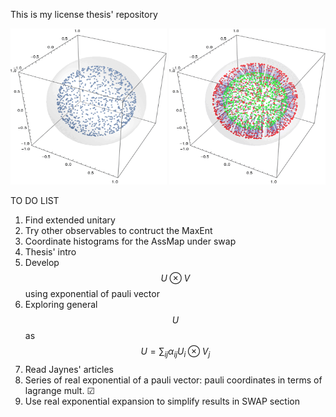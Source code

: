This is my license thesis' repository
<p float="left">
<img src="./figures//coarse_swap_evol_20steps_1000_z=0.8_p=0.3_beta=100_delta=0.6.gif" width="250" height="250" />
<img src="./figures/swap_evol_20steps_1000_z=0.8_p=0.3_beta=100_delta=0.6.gif" width="250" height="250" />
</p>

TO DO LIST
 1. Find extended unitary
 2. Try other observables to contruct the MaxEnt
 3. Coordinate histograms for the AssMap under swap
 4. Thesis' intro
 5. Develop $$U\otimes V$$ using exponential of pauli vector
 6. Exploring general $$U$$ as $$U=\sum_{ij}\alpha_{ij} U_{i}\otimes V_{j}$$
 7. Read Jaynes' articles
 8. Series of real exponential of a pauli vector: pauli coordinates in terms of lagrange mult. &#x2611;
 9. Use real exponential expansion to simplify results in SWAP section